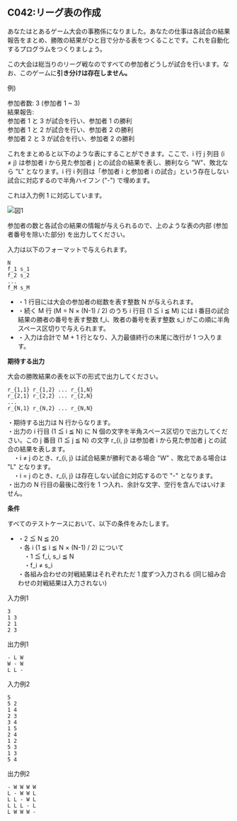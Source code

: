 C042:リーグ表の作成
------------


あなたはとあるゲーム大会の事務係になりました。あなたの仕事は各試合の結果報告をまとめ、勝敗の結果がひと目で分かる表をつくることです。これを自動化するプログラムをつくりましょう。

この大会は総当りのリーグ戦なのですべての参加者どうしが試合を行います。なお、このゲームに**引き分けは存在しません。**

例)  
  
参加者数: 3 (参加者 1 ~ 3)  
結果報告:  
参加者 1 と 3 が試合を行い、参加者 1 の勝利  
参加者 1 と 2 が試合を行い、参加者 2 の勝利  
参加者 2 と 3 が試合を行い、参加者 2 の勝利  
  
これをまとめると以下のような表にすることができます。ここで、i 行 j 列目 (i ≠ j) は参加者 i から見た参加者 j との試合の結果を表し、勝利なら "W"、敗北なら "L" となります。i 行 i 列目は「参加者 i と参加者 i の試合」という存在しない試合に対応するので半角ハイフン ("-") で埋めます。  
  
これは入力例 1 に対応しています。

![図1](/imaage/c042_img.png)

参加者の数と各試合の結果の情報が与えられるので、上のような表の内部 (参加者番号を除いた部分) を出力してください。


入力は以下のフォーマットで与えられます。

    N
    f_1 s_1
    f_2 s_2
    ...
    f_M s_M  
    

*   ・1 行目には大会の参加者の総数を表す整数 N が与えられます。
*   ・続く M 行 (M = N × (N-1) / 2) のうち i 行目 (1 ≦ i ≦ M) には i 番目の試合結果の勝者の番号を表す整数 f\_i、敗者の番号を表す整数 s\_i がこの順に半角スペース区切りで与えられます。
*   ・入力は合計で M + 1 行となり、入力最値終行の末尾に改行が 1 つ入ります。

  


**期待する出力**

大会の勝敗結果の表を以下の形式で出力してください。

    r_{1,1} r_{1,2} ... r_{1,N}
    r_{2,1} r_{2,2} ... r_{2,N}
    ...
    r_{N,1} r_{N,2} ... r_{N,N}
    

・期待する出力は N 行からなります。  
・出力の i 行目 (1 ≦ i ≦ N) に N 個の文字を半角スペース区切りで出力してください。この j 番目 (1 ≦ j ≦ N) の文字 r\_{i, j} は参加者 i から見た参加者 j との試合の結果を表します。  
　・i ≠ j のとき、r\_{i, j} は試合結果が勝利である場合 "W" 、敗北である場合は "L" となります。  
　・i = j のとき、r\_{i, j} は存在しない試合に対応するので "-" となります。  
・出力の N 行目の最後に改行を 1 つ入れ、余計な文字、空行を含んではいけません。

**条件**

すべてのテストケースにおいて、以下の条件をみたします。

*   ・2 ≦ N ≦ 20  
    ・各 i (1 ≦ i ≦ N × (N-1) / 2) について  
    　・1 ≦ f\_i, s\_i ≦ N  
    　・f\_i ≠ s\_i  
    ・各組み合わせの対戦結果はそれぞれただ 1 度ずつ入力される (同じ組み合わせの対戦結果は入力されない)

入力例1

    3
    1 3
    2 1
    2 3
    

出力例1

    - L W
    W - W
    L L -
    

入力例2

    5
    5 2
    1 4
    2 3
    3 4
    1 5
    2 4
    1 2
    5 3
    1 3
    5 4
    

出力例2

    - W W W W
    L - W W L
    L L - W L
    L L L - L
    L W W W -
